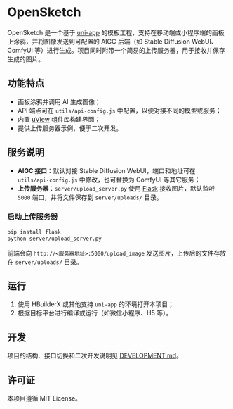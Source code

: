 # OpenSketch

OpenSketch 是一个基于 [uni-app](https://uniapp.dcloud.io/) 的模板工程，支持在移动端或小程序端的画板上涂鸦，并将图像发送到可配置的 AIGC 后端（如 Stable Diffusion WebUI、ComfyUI 等）进行生成。项目同时附带一个简易的上传服务器，用于接收并保存生成的图片。

## 功能特点

- 画板涂鸦并调用 AI 生成图像；
- API 端点可在 `utils/api-config.js` 中配置，以便对接不同的模型或服务；
- 内置 [uView](https://www.uviewui.com/) 组件库构建界面；
- 提供上传服务器示例，便于二次开发。

## 服务说明

- **AIGC 接口**：默认对接 Stable Diffusion WebUI，端口和地址可在 `utils/api-config.js` 中修改，也可替换为 ComfyUI 等其它服务；
- **上传服务器**：`server/upload_server.py` 使用 [Flask](https://flask.palletsprojects.com/) 接收图片，默认监听 `5000` 端口，并将文件保存到 `server/uploads/` 目录。

### 启动上传服务器

```bash
pip install flask
python server/upload_server.py
```

前端会向 `http://<服务器地址>:5000/upload_image` 发送图片，上传后的文件存放在 `server/uploads/` 目录。

## 运行

1. 使用 HBuilderX 或其他支持 `uni-app` 的环境打开本项目；
2. 根据目标平台进行编译或运行（如微信小程序、H5 等）。

## 开发

项目的结构、接口切换和二次开发说明见 [DEVELOPMENT.md](DEVELOPMENT.md)。

## 许可证

本项目遵循 MIT License。
